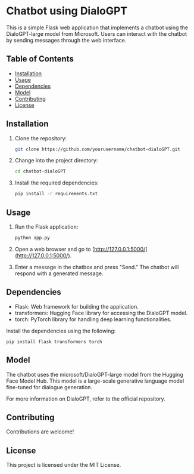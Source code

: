 # Chatbot using DialoGPT

This is a simple Flask web application that implements a chatbot using the DialoGPT-large model from Microsoft. Users can interact with the chatbot by sending messages through the web interface.

## Table of Contents
- [Installation](#installation)
- [Usage](#usage)
- [Dependencies](#dependencies)
- [Model](#model)
- [Contributing](#contributing)
- [License](#license)

## Installation

1. Clone the repository:

    ```bash
    git clone https://github.com/yourusername/chatbot-dialoGPT.git
    ```

2. Change into the project directory:

    ```bash
    cd chatbot-dialoGPT
    ```

3. Install the required dependencies:

    ```bash
    pip install -r requirements.txt
    ```

## Usage

1. Run the Flask application:

    ```bash
    python app.py
    ```

2. Open a web browser and go to [http://127.0.0.1:5000/](http://127.0.0.1:5000/).

3. Enter a message in the chatbox and press "Send." The chatbot will respond with a generated message.

## Dependencies

- Flask: Web framework for building the application.
- transformers: Hugging Face library for accessing the DialoGPT model.
- torch: PyTorch library for handling deep learning functionalities.

Install the dependencies using the following:

```
pip install flask transformers torch
```

## Model 
The chatbot uses the microsoft/DialoGPT-large model from the Hugging Face Model Hub. This model is a large-scale generative language model fine-tuned for dialogue generation.

For more information on DialoGPT, refer to the official repository.

## Contributing 
Contributions are welcome!

## License
This project is licensed under the MIT License. 



